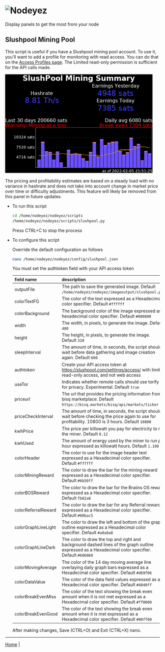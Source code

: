 # ![Nodeyez](../../../raw/branch/main/images/nodeyez.svg)
Display panels to get the most from your node

## Slushpool Mining Pool

This script is useful if you have a Slushpool mining pool account. To use it,
you'll want to add a profile for monitoring with read access. You can do that
on the [Access Profiles page](https://slushpool.com/settings/access/). The 
Limited read-only permission is sufficient for the API calls made.

![sample image of slushpool](../images/slushpool.png)

The pricing and profitability estimates are based on a steady load with no
variance in hashrate and does not take into account change in market price
over time or difficulty adjustments.  This feature will likely be removed
from this panel in future updates.

* To run this script

   ```sh
   cd /home/nodeyez/nodeyez/scripts
   /home/nodeyez/nodeyez/scripts/slushpool.py
   ```

   Press CTRL+C to stop the process

* To configure this script

   Override the default configuration as follows

   ```sh
   nano /home/nodeyez/nodeyez/config/slushpool.json
   ```

   You must set the authtoken field with your API access token

   | field name | description |
   | --- | --- |
   | outputFile | The path to save the generated image. Default `/home/nodeyez/nodeyez/imageoutput/slushpool.png` |
   | colorTextFG | The color of the text expressed as a Hexadecimal color specifier. Default `#ffffff` |
   | colorBackground | The background color of the image expressed as a hexadecimal color specifier. Default `#000000` |
   | width | The width, in pixels, to generate the image. Default `480` |
   | height | The height, in pixels, to generate the image. Default `320` |
   | sleepInterval | The amount of time, in seconds, the script should wait before data gathering and image creation again. Default `600` |
   | authtoken | Create your API access  token at https://slushpool.com/settings/access/ with limited read-only access, and not web access |
   | useTor | Indicates whether remote calls should use torify for privacy. Experimental. Default `true` |
   | priceurl | The url that provides the pricing information from bisq marketplace. Default `https://bisq.markets/bisq/api/markets/ticker` |
   | priceCheckInterval | The amount of time, in seconds, the script should wait before checking the price again to use for profitability. 10800 is 3 hours. Default `10800` |
   | kwhPrice | The price per killowatt you pay for electricity to run the miner. Default `0.12` |
   | kwhUsed | The amount of energy used by the miner to run per hour expressed as killowatt hours. Default `1.100` |
   | colorHeader | The color to use for the image header text expressed as a Hexadecimal color specifier. Default `#ffffff` |
   | colorMiningReward | The color to draw the bar for the mining reward expressed as a Hexadecimal color specifier. Default `#6b50ff` |
   | colorBOSReward | The color to draw the bar for the Braiins OS reward expressed as a Hexadecimal color specifier. Default `fb82a8` |
   | colorReferralReward | The color to draw the bar for any Referral rewards expressed as a Hexadecimal color specifier. Default `#00bac5` |
   | colorGraphLineLight | The color to draw the left and bottom of the graph outline expressed as a Hexadecimal color specifier. Default `#a0a0a0` |
   | colorGraphLineDark | The color to draw the top and right and background dashed lines of the graph outline expressed as a Hexadecimal color specifier. Default `#606060` |
   | colorMovingAverage | The color of the 14 day moving average line overlaying daily graph bars expressed as a Hexadecimal color specifier. Default `#d69f06` |
   | colorDataValue | The color of the data field values expressed as a Hexadecimal color specifier. Default `#4040ff` |
   | colorBreakEvenMiss | The color of the text showing the break even amount when it is not met expressed as a Hexadecimal color specifier. Default `#ff0000` |
   | colorBreakEvenGood | The color of the text showing the break even amount when it is met expressed as a Hexadecimal color specifier. Default `#00ff00` |

   After making changes, Save (CTRL+O) and Exit (CTRL+X) nano.


---

[Home](../README.md) | 

